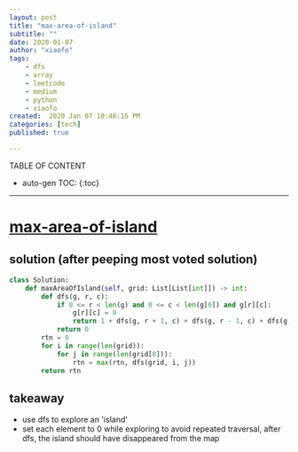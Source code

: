 ```yaml
---
layout: post
title: "max-area-of-island"
subtitle: ""
date: 2020-01-07
author: "xiaofo"
tags: 
    - dfs
    - array
    - leetcode
    - medium
    - python
    - xiaofo
created:  2020 Jan 07 10:46:15 PM
categories: [tech]
published: true

---
```


TABLE OF CONTENT

* auto-gen TOC:
{:toc}

- - -

# [max-area-of-island](https://leetcode.com/problems/max-area-of-island/)

## solution (after peeping most voted solution) 

```python
class Solution:
    def maxAreaOfIsland(self, grid: List[List[int]]) -> int:
        def dfs(g, r, c):
            if 0 <= r < len(g) and 0 <= c < len(g[0]) and g[r][c]:
                g[r][c] = 0
                return 1 + dfs(g, r + 1, c) + dfs(g, r - 1, c) + dfs(g, r, c + 1) + dfs(g, r, c - 1)
            return 0 
        rtn = 0
        for i in range(len(grid)):
            for j in range(len(grid[0])):
                rtn = max(rtn, dfs(grid, i, j))
        return rtn
```
## takeaway 

- use dfs to explore an 'island'
- set each element to 0 while exploring to avoid repeated traversal, after dfs, the island should have disappeared from the map
